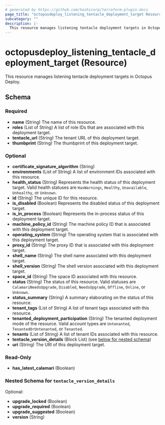 ```yaml
---
# generated by https://github.com/hashicorp/terraform-plugin-docs
page_title: "octopusdeploy_listening_tentacle_deployment_target Resource - terraform-provider-octopusdeploy"
subcategory: ""
description: |-
  This resource manages listening tentacle deployment targets in Octopus Deploy.
---
```


# octopusdeploy_listening_tentacle_deployment_target (Resource)

This resource manages listening tentacle deployment targets in Octopus Deploy.



<!-- schema generated by tfplugindocs -->
## Schema

### Required

- **name** (String) The name of this resource.
- **roles** (List of String) A list of role IDs that are associated with this deployment target.
- **tentacle_url** (String) The tenant URL of this deployment target.
- **thumbprint** (String) The thumbprint of this deployment target.

### Optional

- **certificate_signature_algorithm** (String)
- **environments** (List of String) A list of environment IDs associated with this resource.
- **health_status** (String) Represents the health status of this deployment target. Valid health statuses are `HasWarnings`, `Healthy`, `Unavailable`, `Unhealthy`, or `Unknown`.
- **id** (String) The unique ID for this resource.
- **is_disabled** (Boolean) Represents the disabled status of this deployment target.
- **is_in_process** (Boolean) Represents the in-process status of this deployment target.
- **machine_policy_id** (String) The machine policy ID that is associated with this deployment target.
- **operating_system** (String) The operating system that is associated with this deployment target.
- **proxy_id** (String) The proxy ID that is associated with this deployment target.
- **shell_name** (String) The shell name associated with this deployment target.
- **shell_version** (String) The shell version associated with this deployment target.
- **space_id** (String) The space ID associated with this resource.
- **status** (String) The status of this resource. Valid statuses are `CalamariNeedsUpgrade`, `Disabled`, `NeedsUpgrade`, `Offline`, `Online`, or `Unknown`.
- **status_summary** (String) A summary elaborating on the status of this resource.
- **tenant_tags** (List of String) A list of tenant tags associated with this resource.
- **tenanted_deployment_participation** (String) The tenanted deployment mode of the resource. Valid account types are `Untenanted`, `TenantedOrUntenanted`, or `Tenanted`.
- **tenants** (List of String) A list of tenant IDs associated with this resource.
- **tentacle_version_details** (Block List) (see [below for nested schema](#nestedblock--tentacle_version_details))
- **uri** (String) The URI of this deployment target.

### Read-Only

- **has_latest_calamari** (Boolean)

<a id="nestedblock--tentacle_version_details"></a>
### Nested Schema for `tentacle_version_details`

Optional:

- **upgrade_locked** (Boolean)
- **upgrade_required** (Boolean)
- **upgrade_suggested** (Boolean)
- **version** (String)


